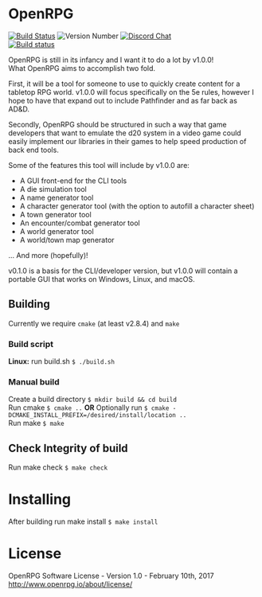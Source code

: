 # OpenRPG
[![Build Status](https://travis-ci.org/incomingstick/OpenRPG.svg?branch=master)](https://travis-ci.org/incomingstick/OpenRPG)
![Version Number](https://img.shields.io/badge/version-v0.4.4--dev-blue.svg)
[![Discord Chat](https://img.shields.io/badge/chat-on%20discord-7289da.svg)](https://discord.gg/xEwaYE5)  
[![Build status](https://ci.appveyor.com/api/projects/status/jhcr2ebcws32bs2m?svg=true)](https://ci.appveyor.com/project/incomingstick/openrpg)

OpenRPG is still in its infancy and I want it to do a lot by v1.0.0!  
What OpenRPG aims to accomplish two fold.  

First, it will be a tool for someone to use to quickly create content
for a tabletop RPG world. v1.0.0 will focus specifically on the
5e rules, however I hope to have that expand out to include
Pathfinder and as far back as AD&D.

Secondly, OpenRPG should be structured in such a way that game developers
that want to emulate the d20 system in a video game could easily implement
our libraries in their games to help speed production of back end tools.

Some of the features this tool will include by v1.0.0 are:
- A GUI front-end for the CLI tools
- A die simulation tool
- A name generator tool
- A character generator tool (with the option to autofill a character sheet)
- A town generator tool
- An encounter/combat generator tool
- A world generator tool
- A world/town map generator

... And more (hopefully)!

v0.1.0 is a basis for the CLI/developer version, but v1.0.0 will contain a
portable GUI that works on Windows, Linux, and macOS.

## Building
Currently we require `cmake` (at least v2.8.4) and `make`

### Build script
**Linux:** run build.sh `$ ./build.sh`

### Manual build
Create a build directory `$ mkdir build && cd build`  
Run cmake `$ cmake ..` **OR** Optionally run `$ cmake -DCMAKE_INSTALL_PREFIX=/desired/install/location ..`  
Run make `$ make`  

## Check Integrity of build
Run make check `$ make check` 

# Installing
After building run make install `$ make install`

# License
OpenRPG Software License - Version 1.0 - February 10th, 2017 <http://www.openrpg.io/about/license/>
